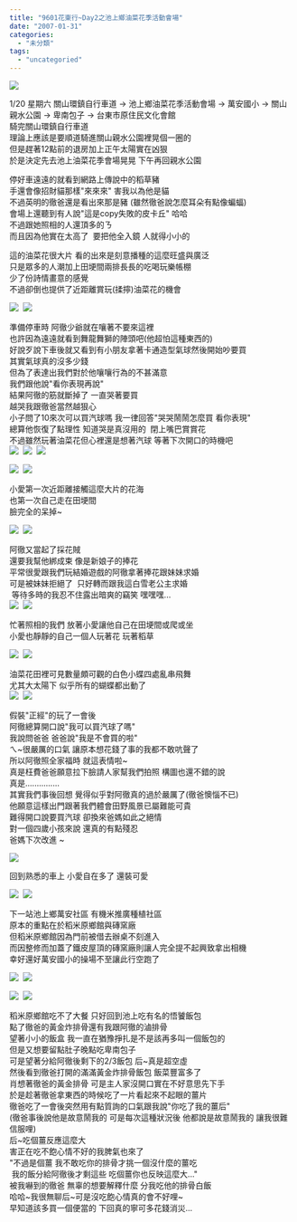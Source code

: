 ```yaml
---
title: "9601花東行~Day2之池上鄉油菜花季活動會場"
date: "2007-01-31"
categories: 
  - "未分類"
tags: 
  - "uncategoried"
---
```


![](images/367567903_860b5b1af1_m.jpg)

1/20 星期六 關山環鎮自行車道 -> 池上鄉油菜花季活動會場 -> 萬安國小 -> 關山親水公園 -> 卑南包子 -> 台東市原住民文化會館  
騎完關山環鎮自行車道  
理論上應該是要順道騎進關山親水公園裡晃個一圈的  
但是趕著12點前的退房加上正午太陽實在凶狠  
於是決定先去池上油菜花季會場晃晃 下午再回親水公園  
  
停好車遠遠的就看到網路上傳說中的稻草豬   
手還會像招財貓那樣"來來來" 害我以為他是貓  
不過英明的徹爸還是看出來那是豬 (雖然徹爸說怎麼耳朵有點像蝙蝠)  
會場上還聽到有人說"這是copy失敗的皮卡丘" 哈哈  
不過跟她照相的人還頂多的ㄋ  
而且因為他實在太高了  要把他全入鏡 人就得小小的  
  
這的油菜花很大片 看的出來是刻意播種的這麼旺盛與廣泛  
只是眾多的人潮加上田埂間兩排長長的吃喝玩樂帳棚  
少了份詩情畫意的感覺  
不過卻倒也提供了近距離賞玩(揉擰)油菜花的機會  
  
![](images/367567903_860b5b1af1_m.jpg)  ![](images/367567761_3c85529d51_m.jpg)  

準備停車時 阿徹少爺就在嚷著不要來這裡  
也許因為遠遠就看到舞龍舞獅的陣頭吧(他超怕這種東西的)  
好說歹說下車後就又看到有小朋友拿著卡通造型氣球然後開始吵要買  
其實氣球真的沒多少錢  
但為了表達出我們對於他嚷嚷行為的不甚滿意  
我們跟他說"看你表現再說"  
結果阿徹的筋就斷掉了 一直哭著要買  
越哭我跟徹爸當然越狠心  
小子問了10來次可以買汽球嗎 我一律回答"哭哭鬧鬧怎麼買 看你表現"  
總算他恢復了點理性 知道哭是真沒用的  閉上嘴巴賞賞花  
不過雖然玩著油菜花但心裡還是想著汽球 等著下次開口的時機吧   
![](images/367567810_cd2eca78a6_m.jpg)  ![](images/367567682_d26b6eda12_m.jpg)  ![](images/367566608_0fa454abc3_m.jpg)  
  
![](images/367567649_ab62fcfb9d_m.jpg)  ![](images/367567577_ccb5820f0b_m.jpg)  
  
小愛第一次近距離接觸這麼大片的花海  
也第一次自己走在田埂間  
臉完全的呆掉~  
  
![](images/367567018_c09482a9a5_m.jpg)  ![](images/367567304_98be4f35a7_m.jpg)  
  
阿徹又當起了採花賊  
還要我幫他綁成束 像是新娘子的捧花  
平常很愛跟我們玩結婚遊戲的阿徹拿著捧花跟妹妹求婚  
可是被妹妹拒絕了  只好轉而跟我這白雪老公主求婚  
 等待多時的我忍不住露出暗爽的竊笑 嘿嘿嘿...   
![](images/367567449_077bf5e992_m.jpg)  ![](images/367567354_439c322ec5_m.jpg)  
  
忙著照相的我們 放著小愛讓他自己在田埂間或爬或坐  
小愛也靜靜的自己一個人玩著花 玩著稻草  
  
![](images/367566834_2ba27aa7cf_m.jpg)  ![](images/367567153_836bc8d1e9_m.jpg)  
  
油菜花田裡可見數量頗可觀的白色小蝶四處亂串飛舞  
尤其大太陽下 似乎所有的蝴蝶都出動了   
![](images/367566884_46966e2493_m.jpg)  ![](images/367566652_a7a8b61018_m.jpg)  
  
假裝"正經"的玩了一會後  
阿徹總算開口說"我可以買汽球了嗎"  
我說問爸爸 爸爸說"我是不會買的啦"  
ㄟ~很嚴厲的口氣 讓原本想花錢了事的我都不敢吭聲了  
所以阿徹照全家福時 就這表情啦~  
真是枉費爸爸願意拉下臉請人家幫我們拍照 構圖也還不錯的說  
真是...............  
其實我們事後回想 覺得似乎對阿徹真的過於嚴厲了(徹爸懊惱不已)  
他願意這樣出門跟著我們體會田野風景已屬難能可貴  
難得開口說要買汽球 卻換來爸媽如此之絕情  
對一個四歲小孩來說 還真的有點殘忍  
爸媽下次改進 ~  
  
![](images/367566713_33b85491ab.jpg)  
  
回到熟悉的車上 小愛自在多了 還裝可愛  
  
![](images/367566497_2caef81a95_m.jpg)  ![](images/367566449_ad6913d65d_m.jpg)  
  
下一站池上鄉萬安社區 有機米推廣種植社區  
原本的重點在於稻米原鄉館與磚窯廠  
但稻米原鄉館因為門前被借去辦桌不刻進入  
而因整修而加蓋了鐵皮屋頂的磚窯廠則讓人完全提不起興致拿出相機  
幸好還好萬安國小的操場不至讓此行空跑了  
  
![](images/367566352_600b009a2e_m.jpg)  ![](images/367566275_e1f45f6673_m.jpg)  
  
![](images/367566069_6975c8941a_m.jpg)  ![](images/367565979_cb8e40b6a4_m.jpg)  
  
稻米原鄉館吃不了大餐 只好回到池上吃有名的悟饕飯包  
點了徹爸的黃金炸排骨還有我跟阿徹的滷排骨  
望著小小的飯盒 我一直在猶豫掙扎是不是該再多叫一個飯包的  
但是又想要留點肚子晚點吃卑南包子  
可是望著分給阿徹後剩下的2/3飯包 后~真是超空虛  
然後看到徹爸打開的滿滿黃金炸排骨飯包 飯菜豐富多了  
肖想著徹爸的黃金排骨 可是主人家沒開口實在不好意思先下手  
於是趁著徹爸拿東西的時候吃了一片看起來不起眼的薑片  
徹爸吃了一會後突然用有點質詢的口氣跟我說"你吃了我的薑后"  
(徹爸事後說他是故意鬧我的 可是每次這種狀況後 他都說是故意鬧我的 讓我很難信服哩)  
后~吃個薑反應這麼大  
害正在吃不飽心情不好的我脾氣也來了  
"不過是個薑 我不敢吃你的排骨才挑一個沒什麼的薑吃  
 我的飯分給阿徹後才剩這些 吃個薑你也反映這麼大..."  
被我嚇到的徹爸 無辜的想要解釋什麼 分我吃他的排骨白飯  
哈哈~我很無聊后~可是沒吃飽心情真的會不好哩~  
早知道該多買一個便當的 下回真的寧可多花錢消災...
